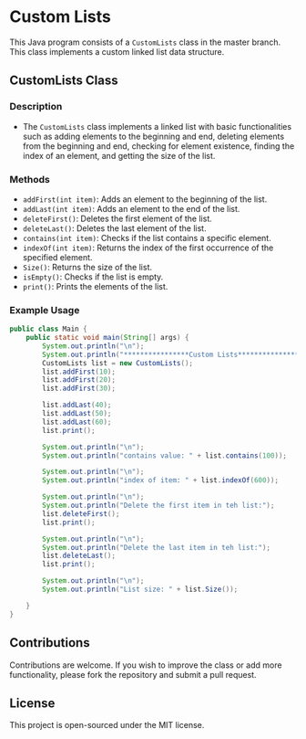 # Custom Lists

This Java program consists of a `CustomLists` class in the master branch. This class implements a custom linked list data structure.

## CustomLists Class

### Description
- The `CustomLists` class implements a linked list with basic functionalities such as adding elements to the beginning and end, deleting elements from the beginning and end, checking for element existence, finding the index of an element, and getting the size of the list.

### Methods
- `addFirst(int item)`: Adds an element to the beginning of the list.
- `addLast(int item)`: Adds an element to the end of the list.
- `deleteFirst()`: Deletes the first element of the list.
- `deleteLast()`: Deletes the last element of the list.
- `contains(int item)`: Checks if the list contains a specific element.
- `indexOf(int item)`: Returns the index of the first occurrence of the specified element.
- `Size()`: Returns the size of the list.
- `isEmpty()`: Checks if the list is empty.
- `print()`: Prints the elements of the list.

### Example Usage
```java
public class Main {
    public static void main(String[] args) {
        System.out.println("\n");
        System.out.println("****************Custom Lists******************");
        CustomLists list = new CustomLists();
        list.addFirst(10);
        list.addFirst(20);
        list.addFirst(30);

        list.addLast(40);
        list.addLast(50);
        list.addLast(60);
        list.print();

        System.out.println("\n");
        System.out.println("contains value: " + list.contains(100));

        System.out.println("\n");
        System.out.println("index of item: " + list.indexOf(600));

        System.out.println("\n");
        System.out.println("Delete the first item in teh list:");
        list.deleteFirst();
        list.print();

        System.out.println("\n");
        System.out.println("Delete the last item in teh list:");
        list.deleteLast();
        list.print();

        System.out.println("\n");
        System.out.println("List size: " + list.Size());

    }
}
```

## Contributions
Contributions are welcome. If you wish to improve the class or add more functionality, please fork the repository and submit a pull request.

## License
This project is open-sourced under the MIT license.

